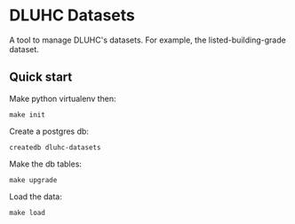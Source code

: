 # DLUHC Datasets

A tool to manage DLUHC's datasets. For example, the listed-building-grade dataset.


## Quick start

Make python virtualenv then:

    make init

Create a postgres db:

    createdb dluhc-datasets

Make the db tables:

    make upgrade

Load the data:

    make load
